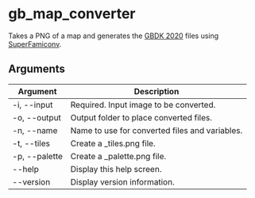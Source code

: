 # gb_map_converter

Takes a PNG of a map and generates the [GBDK 2020](https://github.com/gbdk-2020/gbdk-2020) files using [SuperFamiconv](https://github.com/Optiroc/SuperFamiconv).

## Arguments

Argument | Description
------------ | -------------
-i, --input | Required. Input image to be converted.
-o, --output | Output folder to place converted files.
-n, --name | Name to use for converted files and variables.
-t, --tiles | Create a _tiles.png file.
-p, --palette | Create a _palette.png file.
--help | Display this help screen.
--version | Display version information.
